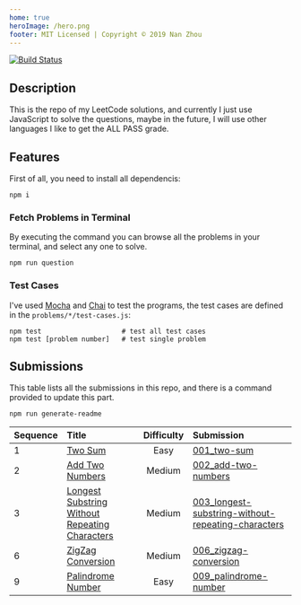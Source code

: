 ```yaml
---
home: true
heroImage: /hero.png
footer: MIT Licensed | Copyright © 2019 Nan Zhou
---
```


[![Build Status](https://travis-ci.org/ZNspace/LeetCode.svg?branch=master)](https://travis-ci.org/ZNspace/LeetCode)

## Description
This is the repo of my LeetCode solutions, and currently I just use JavaScript to solve the questions, maybe in the future, I will use other languages I like to get the ALL PASS grade.

## Features

First of all, you need to install all dependencis:

    npm i

### Fetch Problems in Terminal

By executing the command you can browse all the problems in your terminal, and select any one to solve.

    npm run question

### Test Cases

I've used [Mocha](https://mochajs.org/) and [Chai](http://chaijs.com/) to test the programs, the test cases are defined in the `problems/*/test-cases.js`:

    npm test                    # test all test cases
    npm test [problem number]   # test single problem

## Submissions

This table lists all the submissions in this repo, and there is a command provided to update this part.

    npm run generate-readme


| Sequence | Title                                               | Difficulty | Submission                                              |
| -------- | :-------------------------------------------------- | :--------: | :------------------------------------------------------ |
| 1        | [Two Sum][1]                                        |    Easy    | [001_two-sum][2]                                        |
| 2        | [Add Two Numbers][3]                                |   Medium   | [002_add-two-numbers][4]                                |
| 3        | [Longest Substring Without Repeating Characters][5] |   Medium   | [003_longest-substring-without-repeating-characters][6] |
| 6        | [ZigZag Conversion][11]                             |   Medium   | [006_zigzag-conversion][12]                             |
| 9        | [Palindrome Number][17]                             |    Easy    | [009_palindrome-number][18]                             |

[1]: https://leetcode.com/problems/two-sum/
[2]: https://github.com/MrHuxu/leetcode/blob/master/problems/001_two-sum/index.js
[3]: https://leetcode.com/problems/add-two-numbers/
[4]: https://github.com/MrHuxu/leetcode/blob/master/problems/002_add-two-numbers/index.js
[5]: https://leetcode.com/problems/longest-substring-without-repeating-characters/
[6]: https://github.com/MrHuxu/leetcode/blob/master/problems/003_longest-substring-without-repeating-characters/index.js
[11]: https://leetcode.com/problems/zigzag-conversion/
[12]: https://github.com/MrHuxu/leetcode/blob/master/problems/006_zigzag-conversion/index.js
[17]: https://leetcode.com/problems/palindrome-number/
[18]: https://github.com/MrHuxu/leetcode/blob/master/problems/009_palindrome-number/index.js